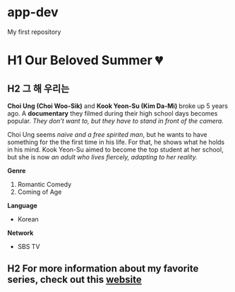 # app-dev
My first repository

# H1 Our Beloved Summer :broken_heart:
## H2 그 해 우리는
**Choi Ung (Choi Woo-Sik)** and **Kook Yeon-Su (Kim Da-Mi)** broke up 5 years ago. A **documentary** they filmed during their high school days becomes popular. *They don’t want to, but they have to stand in front of the camera.*

Choi Ung seems *naive and a free spirited man*, but he wants to have something for the the first time in his life. For that, he shows what he holds in his mind. Kook Yeon-Su aimed to become the top student at her school, but she is now *an adult who lives fiercely, adapting to her reality.*

**Genre**
1. Romantic Comedy
2. Coming of Age

**Language**
- Korean

**Network**
- SBS TV

## H2 For more information about my favorite series, check out this [website](https://asianwiki.com/Our_Beloved_Summer)

